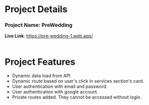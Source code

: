 # Project Details
### **Project Name**: PreWedding <br>
**Live Link**: https://pre-wedding-1.web.app/
<br><br>
# Project Features
* Dynamic data load from API
* Dynamic route based on user's click in services section's card.
* User authentication with email and password.
* User authentication with google account.
* Private routes added. They cannot be accessed without login.